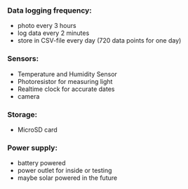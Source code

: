 ### Data logging frequency:
- photo every 3 hours
- log data every 2 minutes
- store in CSV-file every day (720 data points for one day)

### Sensors:
- Temperature and Humidity Sensor
- Photoresistor for measuring light
- Realtime clock for accurate dates
- camera

### Storage:
- MicroSD card

### Power supply:
- battery powered
- power outlet for inside or testing
- maybe solar powered in the future
